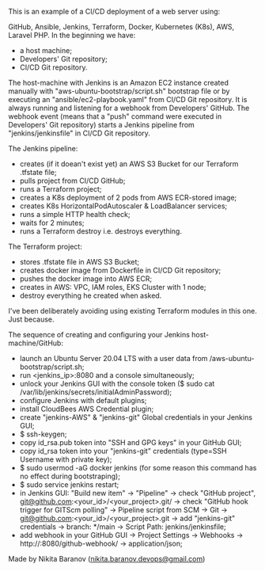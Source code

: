 This is an example of a CI/CD deployment of a web server using:

GitHub, Ansible, Jenkins, Terraform, Docker, Kubernetes (K8s), AWS, Laravel PHP.
In the beginning we have:
- a host machine;
- Developers' Git repository;
- CI/CD Git repository.

The host-machine with Jenkins is an Amazon EC2 instance created manually with "aws-ubuntu-bootstrap/script.sh" bootstrap file or by executing an "ansible/ec2-playbook.yaml" from CI/CD Git repository. It is always running and listening for a webhook from Developers' GitHub. The webhook event (means that a "push" command were executed in Developers' Git repository) starts a Jenkins pipeline from "jenkins/jenkinsfile" in CI/CD Git repository.

The Jenkins pipeline:
- creates (if it doean't exist yet) an AWS S3 Bucket for our Terraform .tfstate file;
- pulls project from CI/CD GitHub;
- runs a Terraform project;
- creates a K8s deployment of 2 pods from AWS ECR-stored image;
- creates K8s HorizontalPodAutoscaler & LoadBalancer services;
- runs a simple HTTP health check;
- waits for 2 minutes;
- runs a Terraform destroy i.e. destroys everything.

The Terraform project:
- stores .tfstate file in AWS S3 Bucket;
- creates docker image from Dockerfile in CI/CD  Git repository;
- pushes the docker image into AWS ECR;
- creates in AWS: VPC, IAM roles, EKS Cluster with 1 node;
- destroy everything he created when asked.

I've been deliberately avoiding using existing Terraform modules in this one. Just because.

The sequence of creating and configuring your Jenkins host-machine/GitHub:
- launch an Ubuntu Server 20.04 LTS with a user data from /aws-ubuntu-bootstrap/script.sh;
- run <jenkins_ip>:8080 and a console simultaneously;
- unlock your Jenkins GUI with the console token ($ sudo cat /var/lib/jenkins/secrets/initialAdminPassword);
- configure Jenkins with default plugins;
- install CloudBees AWS Credential plugin;
- create "jenkins-AWS" & "jenkins-git" Global credentials in your Jenkins GUI;
- $ ssh-keygen;
- copy id_rsa.pub token into "SSH and GPG keys" in your GitHub GUI;
- copy id_rsa token into your "jenkins-git" credentials (type=SSH Username with private key);
- $ sudo usermod -aG docker jenkins (for some reason this command has no effect during bootstraping);
- $ sudo service jenkins restart;
- in Jenkins GUI: "Build new item" -> "Pipeline" -> check "GitHub project", git@github.com:<your_id>/<your_project>.git/ -> check "GitHub hook trigger for GITScm polling" -> Pipeline script from SCM -> Git -> git@github.com:<your_id>/<your_project>.git -> add "jenkins-git" credentials -> branch: */main -> Script Path: jenkins/jenkinsfile;
- add webhook in your GitHub GUI -> Project Settings -> Webhooks -> http://<ip>:8080/github-webhook/ -> application/json;

Made by Nikita Baranov (nikita.baranov.devops@gmail.com)
